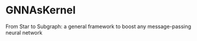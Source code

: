 # GNNAsKernel
From Star to Subgraph: a general framework to boost any message-passing neural network
